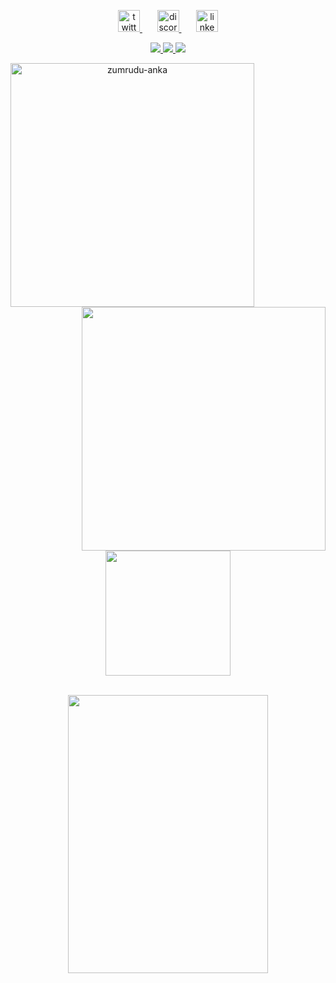 
<!-- Social icons section -->
<p align="center">
  <a href="https://twitter.com/TheMaxi_7" target="_blank"> <img src="https://user-images.githubusercontent.com/102146744/222545615-52d1a36d-9a25-42da-bad8-d5b78a94b86b.png" alt="twitter" height="35px"/> </a>
  &#8287;&#8287;&#8287;&#8287;&#8287;
  <a href="https://discordapp.com/users/435781221440684033" target="_blank"> <img src="https://user-images.githubusercontent.com/102146744/222545504-226ce328-45d3-4eca-9b8c-a8a2c1df1714.png" alt="discord" height="35px"/> </a>
  &#8287;&#8287;&#8287;&#8287;&#8287;
  <a href="https://www.linkedin.com/in/davide-altamura-063509274/" target="_blank"> <img src="https://user-images.githubusercontent.com/102146744/222545692-b859a0d5-a16d-4dce-bda4-2ec6ad984486.png" alt="linkedin" height="35px"/> </a>
</p>

<div align="center">

<a href="https://www.lua.org/" target="_blank"> <img src="https://img.shields.io/badge/lua-%232C2D72.svg?style=for-the-badge&logo=lua&logoColor=white"/> </a> 
<a href="https://www.open-std.org/jtc1/sc22/wg14/" target="_blank"> <img src="https://img.shields.io/badge/C-00599C?style=for-the-badge&logo=c&logoColor=white"/> </a> 
<a href="https://www.python.org/" target="_blank"> <img src="https://img.shields.io/badge/Python-FFD43B?style=for-the-badge&logo=python&logoColor=blue"/> </a> 

<p align=center>
  <div align=center>
    <a href="https://github.com/themaxi7">
      <img align="left" width=390 src="https://streak-stats.demolab.com/?user=themaxi7&theme=react&border=61dafb&hide_border=true" alt="zumrudu-anka" />
    </a>
    <a href="https://github.com/themaxi7">
      <img align="right" width=390 src="https://github-readme-stats-altaro97.vercel.app/api?username=themaxi7&show_icons=true&theme=react&border_color=61dafb&hide_border=true" />
    </a>
  </div>
  <br><br><br><br><br><br><br><br><br>
  <div align=center>
    <a href="https://github.com/themaxi7">
      <img height=200 align="center" src="https://github-readme-stats-altaro97.vercel.app/api/top-langs/?username=themaxi7&hide=powershell,,shaderlab,,dockerfile,makefile,hlsl,Mathematica,Ruby,Objective-C,Objective-C%2b%2b,Cuda&title_color=61dafb&text_color=ffffff&icon_color=61dafb&bg_color=20232a&langs_count=8&layout=compact&border_color=61dafb&hide_border=true&size_weight=0.5&count_weight=0.5" />
    </a>
  </div>
  <br>

<p align="center">
  <img width="320" height="445" src="https://spotify-github-profile.vercel.app/api/view.svg?uid=11131288268&cover_image=true&theme=default&show_offline=false&background_color=121212&interchange=true&bar_color=53b14f&bar_color_cover=false">
</p>

</div>

